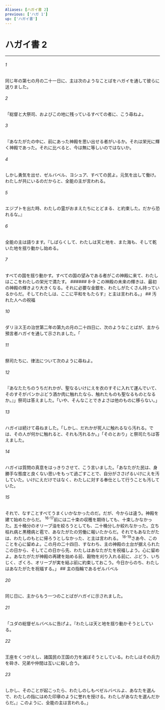 ```yaml
---
Aliases: [ハガイ書 2]
previous: ['ハガ 1']
up: ['ハガイ書']
---
```

# ハガイ書 2

***




###### 1 

同じ年の第七の月の二十一日に、主は次のようなことばをハガイを通して彼らに送りました。 



###### 2 

「総督と大祭司、およびこの地に残っているすべての者に、こう尋ねよ。 



###### 3 

『あなたがたの中に、前にあった神殿を思い出せる者がいるか。それは栄光に輝く神殿であった。それに比べると、今は無に等しいのではないか。 



###### 4 

しかし勇気を出せ、ゼルバベル、ヨシュア、すべての民よ。元気を出して働け。わたしが共にいるのだからと、全能の主が言われる。 



###### 5 

エジプトを出た時、わたしの霊がおまえたちにとどまる、と約束した。だから恐れるな。』 



###### 6 

全能の主は語ります。『しばらくして、わたしは天と地を、また海も、そして乾いた地を揺り動かし始める。 



###### 7 

すべての国を揺り動かす。すべての国の望みである者がこの神殿に来て、わたしはここをわたしの栄光で満たす。 ###### 8-9 この神殿の未来の輝きは、最初の神殿の輝きより大きくなる。それに必要な金銀を、わたしがたくさん持っているからだ。そしてわたしは、ここに平和をもたらす』と主は言われる。」 ## 汚れた人への祝福 



###### 10 

ダリヨス王の治世第二年の第九の月の二十四日に、次のようなことばが、主から預言者ハガイを通して示されました。「 



###### 11 

祭司たちに、律法について次のように尋ねよ。 



###### 12 

『あなたたちのうちだれかが、聖なるいけにえを衣のすそに入れて運んでいて、そのすそがパンかぶどう酒か肉に触れたなら、触れたものも聖なるものとなるか。』」祭司は答えました。「いや、そんなことできよさは他のものに移らない。」 



###### 13 

ハガイは続けて尋ねました。「しかし、だれかが死人に触れるなら汚れる。では、その人が何かに触れると、それも汚れるか。」「そのとおり」と祭司たちは答えました。 



###### 14 

ハガイは質問の真意をはっきりさせて、こう言いました。「あなたがた民は、身勝手な態度と良くない思いをもって過ごすことで、自分がささげるいけにえを汚していた。いけにえだけではなく、わたしに対する奉仕として行うことも汚していた。 



###### 15 

それで、なすことすべてうまくいかなかったのだ。だが、今からは違う。神殿を建て始めたからだ。 <sup class="versenum">16-17</sup>前には二十束の収穫を期待しても、十束しかなかった。五十桶分のオリーブ油を絞ろうとしても、二十桶分しか絞れなかった。立ち枯れ病と黒穂病と雹で、あなたがたの労働に報いたからだ。それでもあなたがたは、わたしのもとに帰ろうとしなかった、と主は言われる。 <sup class="versenum">18-19</sup>さあ今、このことを心に留めよ。この月の二十四日、すなわち、主の神殿の土台が据えられたこの日から、そしてこの日から先、わたしはあなたがたを祝福しよう。心に留めよ。あなたがたが神殿の再建を始める前、穀物を刈り入れる前に、ぶどう、いちじく、ざくろ、オリーブが実を結ぶ前に約束しておこう。今日からのち、わたしはあなたがたを祝福する。」 ## 主の指輪であるゼルバベル 



###### 20 

同じ日に、主からもう一つのことばがハガイに示されました。 



###### 21 

「ユダの総督ゼルバベルに告げよ。『わたしは天と地を揺り動かそうとしている。 



###### 22 

王座をくつがえし、諸国民の王国の力を滅ぼそうとしている。わたしはその兵力を砕き、兄弟や仲間は互いに殺し合う。 



###### 23 

しかし、そのことが起こったら、わたしのしもべゼルバベルよ、あなたを選んで、わたしの指にはめた印章のように誉れを授ける。わたしがあなたを選んだからだ。』このように、全能の主は言われる。」
